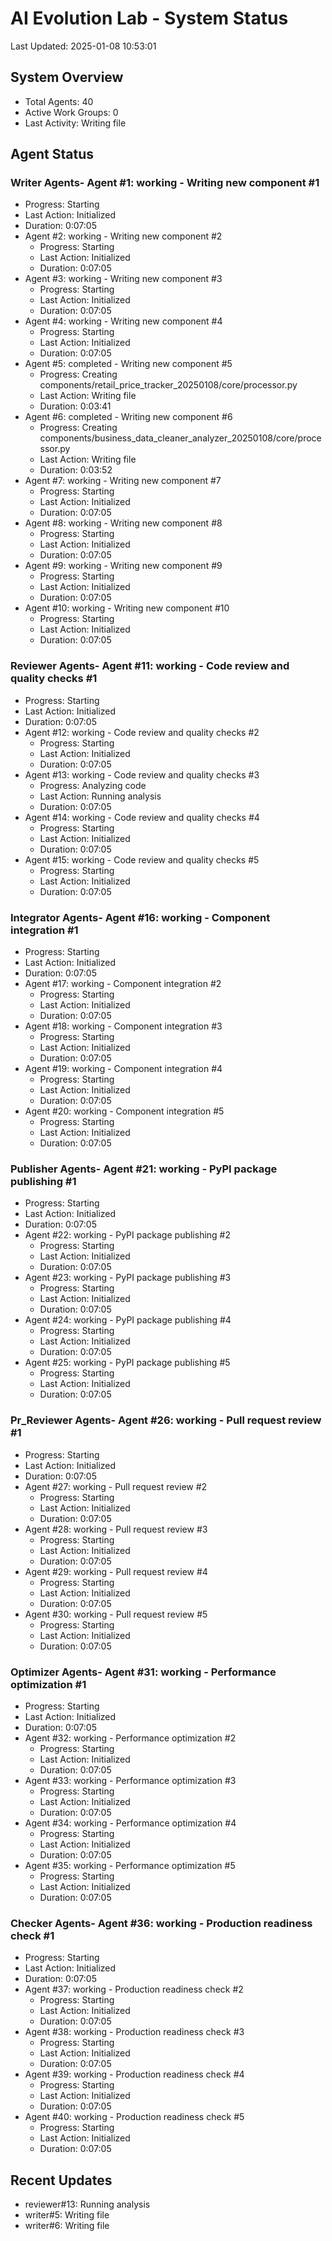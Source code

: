 # AI Evolution Lab - System Status
Last Updated: 2025-01-08 10:53:01

## System Overview
- Total Agents: 40
- Active Work Groups: 0
- Last Activity: Writing file

## Agent Status

### Writer Agents- Agent #1: working - Writing new component #1
  - Progress: Starting
  - Last Action: Initialized
  - Duration: 0:07:05
- Agent #2: working - Writing new component #2
  - Progress: Starting
  - Last Action: Initialized
  - Duration: 0:07:05
- Agent #3: working - Writing new component #3
  - Progress: Starting
  - Last Action: Initialized
  - Duration: 0:07:05
- Agent #4: working - Writing new component #4
  - Progress: Starting
  - Last Action: Initialized
  - Duration: 0:07:05
- Agent #5: completed - Writing new component #5
  - Progress: Creating components/retail_price_tracker_20250108/core/processor.py
  - Last Action: Writing file
  - Duration: 0:03:41
- Agent #6: completed - Writing new component #6
  - Progress: Creating components/business_data_cleaner_analyzer_20250108/core/processor.py
  - Last Action: Writing file
  - Duration: 0:03:52
- Agent #7: working - Writing new component #7
  - Progress: Starting
  - Last Action: Initialized
  - Duration: 0:07:05
- Agent #8: working - Writing new component #8
  - Progress: Starting
  - Last Action: Initialized
  - Duration: 0:07:05
- Agent #9: working - Writing new component #9
  - Progress: Starting
  - Last Action: Initialized
  - Duration: 0:07:05
- Agent #10: working - Writing new component #10
  - Progress: Starting
  - Last Action: Initialized
  - Duration: 0:07:05

### Reviewer Agents- Agent #11: working - Code review and quality checks #1
  - Progress: Starting
  - Last Action: Initialized
  - Duration: 0:07:05
- Agent #12: working - Code review and quality checks #2
  - Progress: Starting
  - Last Action: Initialized
  - Duration: 0:07:05
- Agent #13: working - Code review and quality checks #3
  - Progress: Analyzing code
  - Last Action: Running analysis
  - Duration: 0:07:05
- Agent #14: working - Code review and quality checks #4
  - Progress: Starting
  - Last Action: Initialized
  - Duration: 0:07:05
- Agent #15: working - Code review and quality checks #5
  - Progress: Starting
  - Last Action: Initialized
  - Duration: 0:07:05

### Integrator Agents- Agent #16: working - Component integration #1
  - Progress: Starting
  - Last Action: Initialized
  - Duration: 0:07:05
- Agent #17: working - Component integration #2
  - Progress: Starting
  - Last Action: Initialized
  - Duration: 0:07:05
- Agent #18: working - Component integration #3
  - Progress: Starting
  - Last Action: Initialized
  - Duration: 0:07:05
- Agent #19: working - Component integration #4
  - Progress: Starting
  - Last Action: Initialized
  - Duration: 0:07:05
- Agent #20: working - Component integration #5
  - Progress: Starting
  - Last Action: Initialized
  - Duration: 0:07:05

### Publisher Agents- Agent #21: working - PyPI package publishing #1
  - Progress: Starting
  - Last Action: Initialized
  - Duration: 0:07:05
- Agent #22: working - PyPI package publishing #2
  - Progress: Starting
  - Last Action: Initialized
  - Duration: 0:07:05
- Agent #23: working - PyPI package publishing #3
  - Progress: Starting
  - Last Action: Initialized
  - Duration: 0:07:05
- Agent #24: working - PyPI package publishing #4
  - Progress: Starting
  - Last Action: Initialized
  - Duration: 0:07:05
- Agent #25: working - PyPI package publishing #5
  - Progress: Starting
  - Last Action: Initialized
  - Duration: 0:07:05

### Pr_Reviewer Agents- Agent #26: working - Pull request review #1
  - Progress: Starting
  - Last Action: Initialized
  - Duration: 0:07:05
- Agent #27: working - Pull request review #2
  - Progress: Starting
  - Last Action: Initialized
  - Duration: 0:07:05
- Agent #28: working - Pull request review #3
  - Progress: Starting
  - Last Action: Initialized
  - Duration: 0:07:05
- Agent #29: working - Pull request review #4
  - Progress: Starting
  - Last Action: Initialized
  - Duration: 0:07:05
- Agent #30: working - Pull request review #5
  - Progress: Starting
  - Last Action: Initialized
  - Duration: 0:07:05

### Optimizer Agents- Agent #31: working - Performance optimization #1
  - Progress: Starting
  - Last Action: Initialized
  - Duration: 0:07:05
- Agent #32: working - Performance optimization #2
  - Progress: Starting
  - Last Action: Initialized
  - Duration: 0:07:05
- Agent #33: working - Performance optimization #3
  - Progress: Starting
  - Last Action: Initialized
  - Duration: 0:07:05
- Agent #34: working - Performance optimization #4
  - Progress: Starting
  - Last Action: Initialized
  - Duration: 0:07:05
- Agent #35: working - Performance optimization #5
  - Progress: Starting
  - Last Action: Initialized
  - Duration: 0:07:05

### Checker Agents- Agent #36: working - Production readiness check #1
  - Progress: Starting
  - Last Action: Initialized
  - Duration: 0:07:05
- Agent #37: working - Production readiness check #2
  - Progress: Starting
  - Last Action: Initialized
  - Duration: 0:07:05
- Agent #38: working - Production readiness check #3
  - Progress: Starting
  - Last Action: Initialized
  - Duration: 0:07:05
- Agent #39: working - Production readiness check #4
  - Progress: Starting
  - Last Action: Initialized
  - Duration: 0:07:05
- Agent #40: working - Production readiness check #5
  - Progress: Starting
  - Last Action: Initialized
  - Duration: 0:07:05


## Recent Updates
- reviewer#13: Running analysis
- writer#5: Writing file
- writer#6: Writing file
